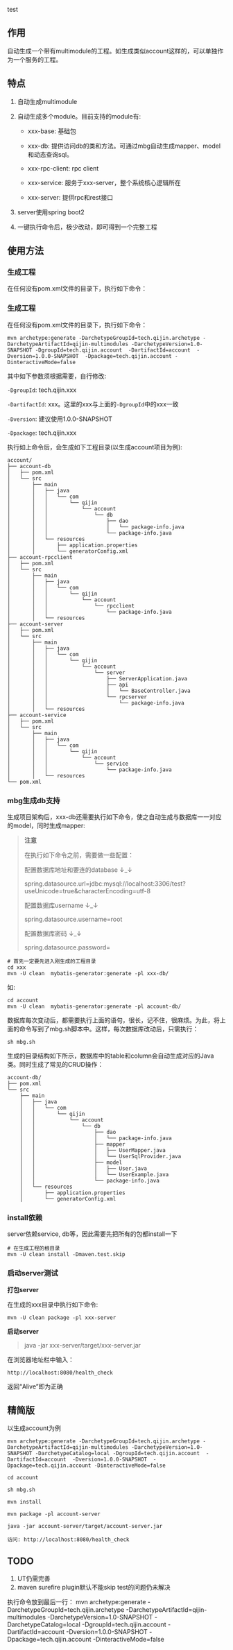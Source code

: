 
 test
## 作用
自动生成一个带有multimodule的工程。如生成类似account这样的，可以单独作为一个服务的工程。

## 特点
1. 自动生成multimodule
2. 自动生成多个module。目前支持的module有:

    - xxx-base: 基础包

    - xxx-db: 提供访问db的类和方法。可通过mbg自动生成mapper、model和动态查询sql。
    
    - xxx-rpc-client: rpc client
    
    - xxx-service: 服务于xxx-server，整个系统核心逻辑所在
    
    - xxx-server: 提供rpc和rest接口
    
3. server使用spring boot2
4. 一键执行命令后，极少改动，即可得到一个完整工程

## 使用方法

### 生成工程
在任何没有pom.xml文件的目录下，执行如下命令：

### 生成工程
在任何没有pom.xml文件的目录下，执行如下命令：

```
mvn archetype:generate -DarchetypeGroupId=tech.qijin.archetype -DarchetypeArtifactId=qijin-multimodules -DarchetypeVersion=1.0-SNAPSHOT -DgroupId=tech.qijin.account  -DartifactId=account  -Dversion=1.0.0-SNAPSHOT  -Dpackage=tech.qijin.account -DinteractiveMode=false
```

其中如下参数须根据需要，自行修改:

`-DgroupId`: tech.qijin.xxx

`-DartifactId`: xxx。这里的xxx与上面的`-DgroupId`中的xxx一致

`-Dversion`: 建议使用1.0.0-SNAPSHOT
  
`-Dpackage`: tech.qijin.xxx

执行如上命令后，会生成如下工程目录(以生成account项目为例):

```
account/
├── account-db
│   ├── pom.xml
│   └── src
│       ├── main
│       │   ├── java
│       │   │   └── com
│       │   │       └── qijin
│       │   │           └── account
│       │   │               └── db
│       │   │                   ├── dao
│       │   │                   │   └── package-info.java
│       │   │                   └── package-info.java
│       │   └── resources
│       │       ├── application.properties
│       │       └── generatorConfig.xml
├── account-rpcclient
│   ├── pom.xml
│   └── src
│       ├── main
│       │   ├── java
│       │   │   └── com
│       │   │       └── qijin
│       │   │           └── account
│       │   │               └── rpcclient
│       │   │                   └── package-info.java
│       │   └── resources
├── account-server
│   ├── pom.xml
│   └── src
│       ├── main
│       │   ├── java
│       │   │   └── com
│       │   │       └── qijin
│       │   │           └── account
│       │   │               └── server
│       │   │                   ├── ServerApplication.java
│       │   │                   ├── api
│       │   │                   │   └── BaseController.java
│       │   │                   └── rpcserver
│       │   │                       └── package-info.java
│       │   └── resources
├── account-service
│   ├── pom.xml
│   └── src
│       ├── main
│       │   ├── java
│       │   │   └── com
│       │   │       └── qijin
│       │   │           └── account
│       │   │               └── service
│       │   │                   └── package-info.java
│       │   └── resources
└── pom.xml
```

### mbg生成db支持

生成项目架构后，xxx-db还需要执行如下命令，使之自动生成与数据库一一对应的model，同时生成mapper:

>**注意**
>
>在执行如下命令之前，需要做一些配置：
>
>配置数据库地址和要连的database ↓_↓
>
>spring.datasource.url=jdbc:mysql://localhost:3306/test?useUnicode=true&characterEncoding=utf-8
>
>配置数据库username ↓_↓
>
>spring.datasource.username=root
>
>配置数据库密码 ↓_↓
>
>spring.datasource.password=

```
# 首先一定要先进入刚生成的工程目录
cd xxx
mvn -U clean  mybatis-generator:generate -pl xxx-db/
```

如:
```
cd account
mvn -U clean  mybatis-generator:generate -pl account-db/
```

数据库每次变动后，都需要执行上面的语句，很长，记不住，很麻烦。为此，将上面的命令写到了mbg.sh脚本中。这样，每次数据库改动后，只需执行：
```
sh mbg.sh
```

生成的目录结构如下所示，数据库中的table和column会自动生成对应的Java类。同时生成了常见的CRUD操作：
```
account-db/
├── pom.xml
└── src
    ├── main
    │   ├── java
    │   │   └── com
    │   │       └── qijin
    │   │           └── account
    │   │               └── db
    │   │                   ├── dao
    │   │                   │   └── package-info.java
    │   │                   ├── mapper
    │   │                   │   ├── UserMapper.java
    │   │                   │   └── UserSqlProvider.java
    │   │                   ├── model
    │   │                   │   ├── User.java
    │   │                   │   └── UserExample.java
    │   │                   └── package-info.java
    │   └── resources
    │       ├── application.properties
    │       └── generatorConfig.xml
```

### install依赖
server依赖service, db等，因此需要先把所有的包都install一下

```
# 在生成工程的根目录
mvn -U clean install -Dmaven.test.skip 
```


### 启动server测试

**打包server**

在生成的xxx目录中执行如下命令:
```
mvn -U clean package -pl xxx-server
```



**启动server**

>java -jar xxx-server/target/xxx-server.jar


在浏览器地址栏中输入：

```
http://localhost:8080/health_check
```

返回“Alive”即为正确

## 精简版

以生成account为例

```
mvn archetype:generate -DarchetypeGroupId=tech.qijin.archetype -DarchetypeArtifactId=qijin-multimodules -DarchetypeVersion=1.0-SNAPSHOT -DarchetypeCatalog=local -DgroupId=tech.qijin.account  -DartifactId=account  -Dversion=1.0.0-SNAPSHOT  -Dpackage=tech.qijin.account -DinteractiveMode=false

cd account

sh mbg.sh

mvn install

mvn package -pl account-server

java -jar account-server/target/account-server.jar

访问: http://localhost:8080/health_check 
```

## TODO
1. UT仍需完善
2. maven surefire plugin默认不能skip test的问题仍未解决

执行命令放到最后一行：
mvn archetype:generate -DarchetypeGroupId=tech.qijin.archetype -DarchetypeArtifactId=qijin-multimodules -DarchetypeVersion=1.0-SNAPSHOT -DarchetypeCatalog=local -DgroupId=tech.qijin.account  -DartifactId=account  -Dversion=1.0.0-SNAPSHOT  -Dpackage=tech.qijin.account -DinteractiveMode=false
